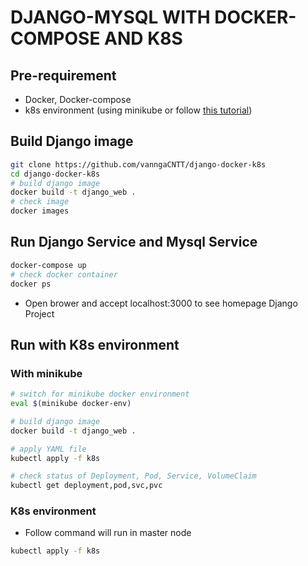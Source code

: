 # DJANGO-MYSQL WITH DOCKER-COMPOSE AND K8S

## Pre-requirement
- Docker, Docker-compose
- k8s environment (using minikube or follow [this tutorial](https://github.com/vanngaCNTT/my-note/blob/master/k8s-setting.md))

## Build Django image

```bash
git clone https://github.com/vanngaCNTT/django-docker-k8s
cd django-docker-k8s
# build django image
docker build -t django_web .
# check image
docker images
```

## Run Django Service and Mysql Service

```bash
docker-compose up
# check docker container
docker ps
```

- Open brower and accept localhost:3000 to see homepage Django Project

## Run with K8s environment

### With minikube

```bash
# switch for minikube docker environment
eval $(minikube docker-env)

# build django image
docker build -t django_web .

# apply YAML file
kubectl apply -f k8s

# check status of Deployment, Pod, Service, VolumeClaim
kubectl get deployment,pod,svc,pvc
```

### K8s environment
- Follow command will run in master node

```bash
kubectl apply -f k8s
```

